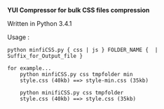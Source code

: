 <strong>YUI Compressor for bulk CSS files compression</strong>

Written in Python 3.4.1

Usage :

    python minfiCSS.py { css | js } FOLDER_NAME {  | Suffix_for_Output_file }

    for example...
        python minfiCSS.py css tmpfolder min
        style.css (40kb) ==> style-min.css (35kb)

        python minifiCSS.py css tmpfolder
        style.css (40kb) ==> style.css (35kb)